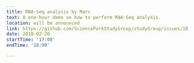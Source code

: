 ```yaml
---
title: RNA-Seq analysis by Marc
text: A one-hour demo on how to perform RNA-Seq analysis.
location: will be announced
link: https://github.com/ScienceParkStudyGroup/studyGroup/issues/18
date: 2018-02-20
startTime: '17:00'
endTime: '18:00'

---
```


